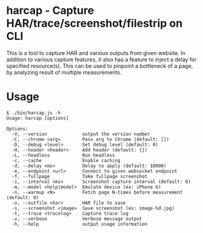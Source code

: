 # harcap - Capture HAR/trace/screenshot/filestrip on CLI

This is a tool to capture HAR and various outputs from given website.
In addition to various capture features, it also has a feature to inject a delay for specified resource(s).
This can be used to pinpoint a bottleneck of a page, by analyzing result of multiple measurements.

# Usage
```
$ ./bin/harcap.js -h
Usage: harcap [options]

Options:
  -V, --version             output the version number
  -C, --chrome <arg>        Pass arg to Chrome (default: [])
  -D, --debug <level>       Set debug level (default: 0)
  -H, --header <header>     Add header (default: {})
  -L, --headless            Run headless
  -c, --cache               Enable caching
  -d, --delay <ms>          Delay to apply (default: 10000)
  -e, --endpoint <url>      Connect to given websocket endpoint
  -f, --fullpage            Take fullpage screenshot
  -i, --interval <ms>       Screenshot capture interval (default: 0)
  -m, --model <help|model>  Emulate device (ex: iPhone 6)
  -n, --warmup <N>          Fetch page N-times before measurement (default: 0)
  -o, --outfile <har>       HAR file to save
  -s, --screenshot <image>  Save screenshot (ex: image-%d.jpg)
  -t, --trace <tracelog>    Capture trace log
  -v, --verbose             Verbose message output
  -h, --help                output usage information
```
